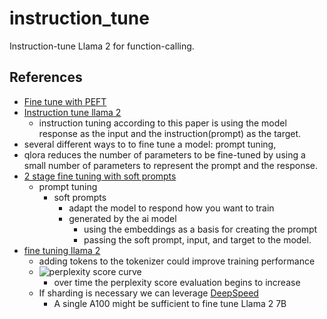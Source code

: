 # instruction_tune
Instruction-tune Llama 2 for function-calling.

## References
- [Fine tune with PEFT](https://huggingface.co/blog/llama2#fine-tuning-with-peft)
- [Instruction tune llama 2](https://www.philschmid.de/instruction-tune-llama-2)
  - instruction tuning according to this paper is using the model response as the input and the instruction(prompt) as the target.
- several different ways to to fine tune a model: prompt tuning, 
- qlora reduces the number of parameters to be fine-tuned by using a small number of parameters to represent the prompt and the response.
- [2 stage fine tuning with soft prompts](https://arxiv.org/pdf/2211.00635.pdf)
  - prompt tuning
    - soft prompts
      - adapt the model to respond how you want to train
      - generated by the ai model
        - using the embeddings as a basis for creating the prompt
        - passing the soft prompt, input, and target to the model.
- [fine tuning llama 2](https://www.anyscale.com/blog/fine-tuning-llama-2-a-comprehensive-case-study-for-tailoring-models-to-unique-applications)
  - adding tokens to the tokenizer could improve training performance
  - ![perplexity score curve](https://images.ctfassets.net/xjan103pcp94/1NHkYacCqQEDmHOx3fGJyt/f86fc3eff57937c027ae17f45bee2b9a/Llama_2_learning_curve.png)
    - over time the perplexity score evaluation begins to increase
  - If sharding is necessary we can leverage [DeepSpeed](https://github.com/microsoft/DeepSpeed)
    - A single A100 might be sufficient to fine tune Llama 2 7B